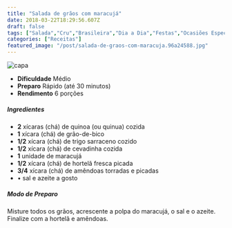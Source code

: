 ```yaml
---
title: "Salada de grãos com maracujá"
date: 2018-03-22T18:29:56.607Z
draft: false
tags: ["Salada","Cru","Brasileira","Dia a Dia","Festas","Ocasiões Especiais","dieta","Nutrição","Pratos leves - Saladas","Receitas","salada"]
categories: ["Receitas"]
featured_image: "/post/salada-de-graos-com-maracuja.96a24588.jpg"
---
```


![capa](/post/salada-de-graos-com-maracuja.96a24588.jpg)

*   **Dificuldade** Médio
*   **Preparo** Rápido (até 30 minutos)
*   **Rendimento** 6 porções

##### Ingredientes

*   **2** xícaras (chá) de quinoa (ou quinua) cozida
*   **1** xícara (chá) de grão-de-bico
*   **1/2** xícara (chá) de trigo sarraceno cozido
*   **1/2** xícara (chá) de cevadinha cozida
*   **1** unidade de maracujá
*   **1/2** xícara (chá) de hortelã fresca picada
*   **3/4** xícara (chá) de amêndoas torradas e picadas
*   • sal e azeite a gosto

##### Modo de Preparo

Misture todos os grãos, acrescente a polpa do maracujá, o sal e o azeite. Finalize com a hortelã e amêndoas.
